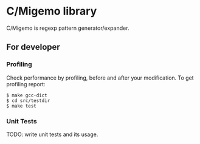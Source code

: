 # C/Migemo library

C/Migemo is regexp pattern generator/expander.

## For developer

### Profiling

Check performance by profiling, before and after your modification. 
To get profiling report:

    $ make gcc-dict
    $ cd src/testdir
    $ make test

### Unit Tests

TODO: write unit tests and its usage.
